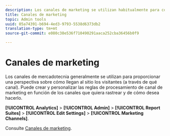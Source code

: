 ```yaml
---
description: Los canales de marketing se utilizan habitualmente para conocer cómo llegan los visitantes al sitio. Puede crear y personalizar las reglas de procesamiento de canal de marketing en función de los canales que quiera rastrear y de cómo desea hacerlo.
title: Canales de marketing
topic: Admin tools
uuid: 05a74391-b694-4ed3-9793-5538d6373db2
translation-type: tm+mt
source-git-commit: e080c38e536f710490291aaca252cba36456b0f9

---
```



# Canales de marketing

Los canales de mercadotecnia generalmente se utilizan para proporcionar una perspectiva sobre cómo llegan al sitio los visitantes (a través de qué canal). Puede crear y personalizar las reglas de procesamiento de canal de marketing en función de los canales que quiera rastrear y de cómo desea hacerlo.

**[!UICONTROL Analytics]** > **[!UICONTROL Admin]** > **[!UICONTROL Report Suites]** > **[!UICONTROL Edit Settings]** > **[!UICONTROL Marketing Channels]**.

Consulte [Canales de marketing](/help/components/c-marketing-channels/mc-analyze/analyze-mc.md).
